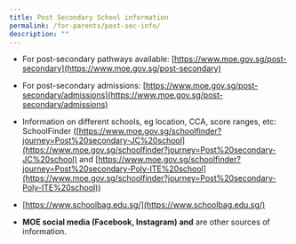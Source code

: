 ```yaml
---
title: Post Secondary School information
permalink: /for-parents/post-sec-info/
description: ""
---
```

*   For post-secondary pathways available: [https://www.moe.gov.sg/post-secondary](https://www.moe.gov.sg/post-secondary)
*   For post-secondary admissions: [https://www.moe.gov.sg/post-secondary/admissions](https://www.moe.gov.sg/post-secondary/admissions)
*   Information on different schools, eg location, CCA, score ranges, etc: SchoolFinder ([https://www.moe.gov.sg/schoolfinder?journey=Post%20secondary-JC%20school](https://www.moe.gov.sg/schoolfinder?journey=Post%20secondary-JC%20school) and [https://www.moe.gov.sg/schoolfinder?journey=Post%20secondary-Poly-ITE%20school](https://www.moe.gov.sg/schoolfinder?journey=Post%20secondary-Poly-ITE%20school))
*   [https://www.schoolbag.edu.sg/](https://www.schoolbag.edu.sg/) 


*   **MOE social media (Facebook, Instagram) and**  are other sources of information.